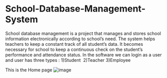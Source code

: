 # School-Database-Management-System
School database management is a project that manages and stores school information electronically according to school’s need. 
The system helps teachers to keep a constant track of all student’s data. It becomes necessary for school to keep a continuous check on the student’s performance and attendance status.
In the software we can login as a user and user has three types :
1)Student 
2)Teacher
3)Employee

This is the Home page
![image](https://github.com/ChandanaCS13/School-Database-Management-System/assets/130172699/1e02b50e-5c1b-4a27-b8bd-ec0883267e14)

